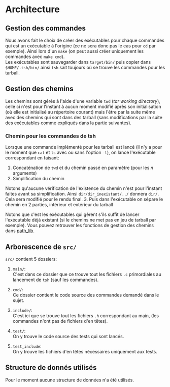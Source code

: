 # Architecture

## Gestion des commandes
Nous avons fait le choix de créer des exécutables pour chaque commandes
qui est un exécutable à l'origine
(ce ne sera donc pas le cas pour `cd` par exemple). Ainsi lors d'un `make`
(on peut aussi créer uniquement les commandes avec `make cmd`). \
Les exécutables sont sauvegarder dans `target/bin/` puis copier dans
`$HOME/.tsh/bin/` ainsi `tsh` sait toujours où se trouve les commandes
pour les tarball.

## Gestion des chemins
Les chemins sont gérés à l'aide d'une variable `twd` (*tar working directory*),
celle ci n'est pour l'instant à aucun moment modifié après son initialisation
(où elle est initialisé au répertoire courant) mais l'être par la suite
même avec des chemins qui sont dans des tarball
(sans modifications par la suite des exécutables comme expliqués dans la partie
suivantes).

### Chemin pour les commandes de tsh

Lorsque une commande implémenté pour les tarball est lancé
(il n'y a pour le moment que `cat` et `ls` avec ou sans l'option `-l`),
on lance l'exécutable correspondant en faisant:
1. Concaténation de `twd` et du chemin passé en paramètre (pour les *n* arguments)
2. Simplification du chemin

  Notons qu'aucune vérification de l'existence du chemin n'est pour l'instant
  faites avant sa simplification. Ainsi `dir/dir_inexistant/../` donnera `dir/`.
  Cela sera modifié pour le rendu final.
3. Puis dans l'exécutable on sépare le chemin en 2 parties,
intérieur et extérieur du tarball

Notons que c'est les exécutables qui gèrent s'ils suffit de lancer l'exécutable
déjà existant (si le chemins ne met pas en jeu de tarball par exemple).
Vous pouvez retrouver les fonctions de gestion des chemins dans [path_lib](src/include/path_lib.h).

## Arborescence de `src/`
`src/` contient 5 dossiers:

1. `main/`: \
C'est dans ce dossier que ce trouve tout les fichiers `.c` primordiales au lancement de `tsh` (sauf les commandes).

2. `cmd/`: \
Ce dossier contient le code source des commandes demandé dans le sujet.

3. `include/`: \
C'est ici que se trouve tout les fichiers `.h` correspondant au main,
(les commandes n'ont pas de fichiers d'en têtes).

4. `test/`: \
On y trouve le code source des tests qui sont lancés.

5. `test_include`: \
On y trouve les fichiers d'en têtes nécessaires uniquement aux tests.

## Structure de donnés utilisés
Pour le moment aucune structure de données n'a été utilisés.
